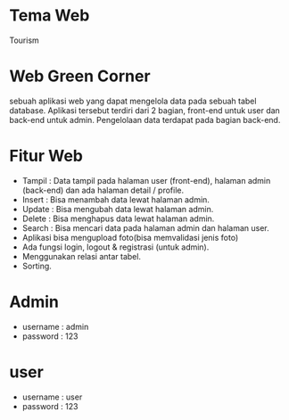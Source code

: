 # Tema Web
Tourism
# Web Green Corner
sebuah aplikasi web yang dapat mengelola data pada sebuah tabel database. Aplikasi tersebut terdiri dari 2 bagian, front-end untuk user dan back-end untuk admin. Pengelolaan data terdapat pada bagian back-end.
# Fitur Web
* Tampil : Data tampil pada halaman user (front-end), halaman admin (back-end) dan ada halaman detail / profile.
* Insert : Bisa menambah data lewat halaman admin.
* Update : Bisa mengubah data lewat halaman admin.
* Delete : Bisa menghapus data lewat halaman admin.
* Search : Bisa mencari data pada halaman admin dan halaman user.
* Aplikasi bisa mengupload foto(bisa memvalidasi jenis foto)
* Ada fungsi login, logout & registrasi (untuk admin).
* Menggunakan relasi antar tabel.
* Sorting.
# Admin
* username  : admin
* password  : 123
# user
* username  : user
* password  : 123

